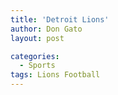 ```yaml
---
title: 'Detroit Lions'
author: Don Gato
layout: post

categories:
  - Sports
tags: Lions Football
---
```


<!DOCTYPE html>
<html lang="en">
<head>
    <meta charset="UTF-8">
    <meta name="viewport" content="width=device-width, initial-scale=1.0">
	    <link rel="shortcut icon" href="data:image/png;base64,AAABAAEAEBACAAEAAQCwAAAAFgAAACgAAAAQAAAAIAAAAAEAAQAAAAAAgAAAAAAAAAAAAAAAAAAAAAAAAAAAAAAA////AAAAAAAAAAAAAAAAAAAAAAAAAAAAAAAAAAAAAAAAAAAAAAAAAAAAAAAAAAAAAAAAAAAAAAAAAAAAAAAAAAAAAAD//wAA//8AAP//AAD//wAA//8AAP//AAD//wAA//8AAP//AAD//wAA//8AAP//AAD//wAA//8AAP//AAD//wAA//8AAP//AAD//wAA//8AAP//AAD//wAA">
    <title>&#65279;</title>
    <style>
       
        .weather-container {
            width: 62%; /* Set a reasonable width */
            height: 630px; /* Adjust height for better iframe visibility */
            margin: -20px 0; /* Margin for spacing */
        }
        iframe {
            border: none;
            width: 100%;
            height: 100%; /* Ensure iframe takes full height of its container */
            color-scheme: dark;
        }
    </style>
</head>
<body>
   </br>
    <!-- Weather Container -->
    <div class="weather-container">
        <iframe src="https://wttr.in/boca+raton"></iframe>
    </div>
</body>
</html>